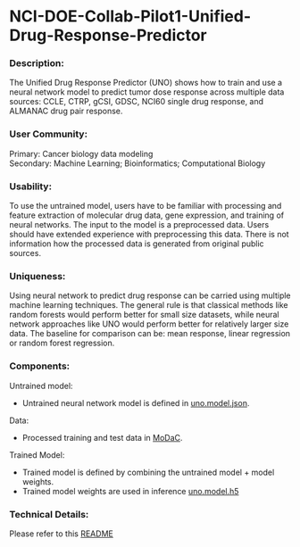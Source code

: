 # NCI-DOE-Collab-Pilot1-Unified-Drug-Response-Predictor

### Description:
The Unified Drug Response Predictor (UNO) shows how to train and use a neural network model to predict tumor dose response across multiple data sources: CCLE, CTRP, gCSI, GDSC, NCI60 single drug response, and ALMANAC drug pair response.

### User Community:	
Primary: Cancer biology data modeling</br>
Secondary: Machine Learning; Bioinformatics; Computational Biology

### Usability:	
To use the untrained model, users have to be familiar with processing and feature extraction of molecular drug data, gene expression, and training of neural networks. The input to the model is a preprocessed data. Users should have extended experience with preprocessing this data. There is not information how the processed data is generated from original public sources.

### Uniqueness:	
Using neural network to predict drug response can be carried using multiple machine learning techniques. The general rule is that classical methods like random forests would perform better for small size datasets, while neural network approaches like UNO would perform better for relatively larger size data. The baseline for comparison can be: mean response, linear regression or random forest regression.

### Components:	

Untrained model: 
* Untrained neural network model is defined in [uno.model.json](https://modac.cancer.gov/searchTab?dme_data_id=).

Data:
* Processed training and test data in [MoDaC](https://modac.cancer.gov/searchTab?dme_data_id=).

Trained Model:
* Trained model is defined by combining the untrained model + model weights.
* Trained model weights are used in inference [uno.model.h5](https://modac.cancer.gov/searchTab?dme_data_id=)

### Technical Details:
Please refer to this [README](./Pilot1/UNO/README.md)
